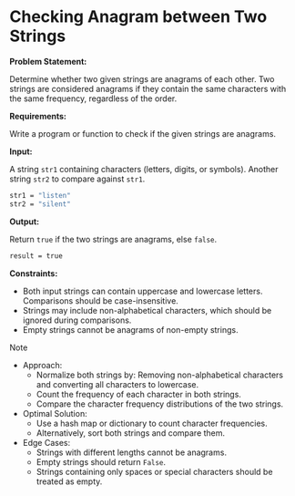 # Checking Anagram between Two Strings

**Problem Statement:**

Determine whether two given strings are anagrams of each other. Two strings are considered anagrams if they contain the same characters with the same frequency, regardless of the order.

**Requirements:**

Write a program or function to check if the given strings are anagrams.

**Input:**

A string `str1` containing characters (letters, digits, or symbols).
Another string `str2` to compare against `str1`.

```bash
str1 = "listen"
str2 = "silent"
```

**Output:**

Return `true` if the two strings are anagrams, else `false`.

```bash
result = true
```

**Constraints:**

- Both input strings can contain uppercase and lowercase letters. Comparisons should be case-insensitive.
- Strings may include non-alphabetical characters, which should be ignored during comparisons.
- Empty strings cannot be anagrams of non-empty strings.

> [!NOTE]
>
> - Approach:
>   - Normalize both strings by: Removing non-alphabetical characters and converting all characters to lowercase.
>   - Count the frequency of each character in both strings.
>   - Compare the character frequency distributions of the two strings.
> - Optimal Solution:
>   - Use a hash map or dictionary to count character frequencies.
>   - Alternatively, sort both strings and compare them.
> - Edge Cases:
>   - Strings with different lengths cannot be anagrams.
>   - Empty strings should return `False`.
>   - Strings containing only spaces or special characters should be treated as empty.
